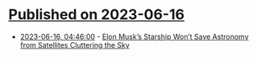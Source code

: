 # [Published on 2023-06-16](index.md)

* [2023-06-16, 04:46:00](https://soylentnews.org/article.pl?sid=23/06/15/0221237&from=rss) - [Elon Musk’s Starship Won’t Save Astronomy from Satellites Cluttering the Sky](https://soylentnews.org/article.pl?sid=23/06/15/0221237&from=rss)
